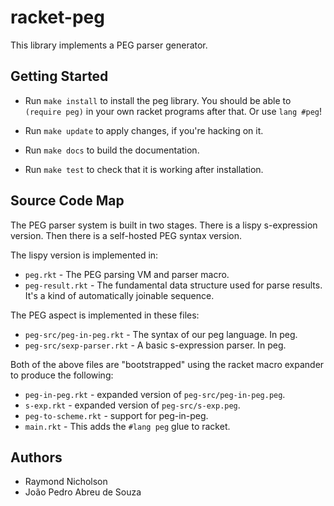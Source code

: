 # racket-peg

This library implements a PEG parser generator.

## Getting Started

* Run `make install` to install the peg library. You should be able to `(require peg)` in your own racket programs after that. Or use `lang #peg`!

* Run `make update` to apply changes, if you're hacking on it.

* Run `make docs` to build the documentation.

* Run `make test` to check that it is working after installation.

## Source Code Map

The PEG parser system is built in two stages. There is a lispy s-expression version. Then there is a self-hosted PEG syntax version.

The lispy version is implemented in:

* `peg.rkt` - The PEG parsing VM and parser macro.
* `peg-result.rkt` - The fundamental data structure used for parse results. It's a kind of automatically joinable sequence.

The PEG aspect is implemented in these files:

* `peg-src/peg-in-peg.rkt` - The syntax of our peg language. In peg.
* `peg-src/sexp-parser.rkt` - A basic s-expression parser. In peg.
 
Both of the above files are "bootstrapped" using the racket macro expander to produce the following:

* `peg-in-peg.rkt` - expanded version of `peg-src/peg-in-peg.peg`.
* `s-exp.rkt` - expanded version of `peg-src/s-exp.peg`.
* `peg-to-scheme.rkt` - support for peg-in-peg.
* `main.rkt` - This adds the `#lang peg` glue to racket.

## Authors

* Raymond Nicholson
* João Pedro Abreu de Souza
